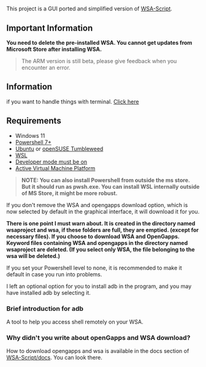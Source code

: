 #

This project is a GUI ported and simplified version of [WSA-Script](https://github.com/herrwinfried/wsa-script).
## Important Information
**You need to delete the pre-installed WSA. You cannot get updates from Microsoft Store after installing WSA.**

> The ARM version is still beta, please give feedback when you encounter an error.

## Information
if you want to handle things with terminal. [Click here](https://github.com/herrwinfried/wsa-scriptg)

## Requirements

- Windows 11
- [Powershell 7+](https://www.microsoft.com/en-us/p/powershell/9mz1snwt0n5d)
- [Ubuntu](https://www.microsoft.com/en-us/p/ubuntu/9nblggh4msv6) or [openSUSE Tumbleweed](https://www.microsoft.com/en-us/p/opensuse-tumbleweed/9mssk2zxxn11)
- [WSL](https://aka.ms/wslstorepage)
- [Developer mode must be on](https://github.com/herrwinfried/wsa-gui/blob/main/docs/developermode.md)
- [Active Virtual Machine Platform](https://github.com/herrwinfried/wsa-gui/blob/main/docs/vmp.md)

> **NOTE: You can also install Powershell from outside the ms store. But it should run as pwsh.exe. You can install WSL internally outside of MS Store, it might be more robust.**

If you don't remove the WSA and opengapps download option, which is now selected by default in the graphical interface, it will download it for you.

**There is one point I must warn about. It is created in the directory named wsaproject and wsa, if these folders are full, they are emptied. (except for necessary files). If you choose to download WSA and OpenGapps. Keyword files containing WSA and opengapps in the directory named wsaproject are deleted. (If you select only WSA, the file belonging to the wsa will be deleted.)**

If you set your Powershell level to none, it is recommended to make it default in case you run into problems.

I left an optional option for you to install adb in the program, and you may have installed adb by selecting it.

### **Brief introduction for adb**

A tool to help you access shell remotely on your WSA.

### **Why didn't you write about openGapps and WSA download?**

 How to download opengapps and wsa is available in the docs section of [WSA-Script/docs](https://github.com/herrwinfried/wsa-script/docs). You can look there.